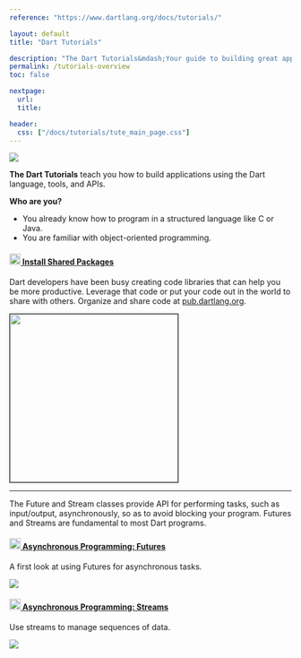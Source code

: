 ```yaml
---
reference: "https://www.dartlang.org/docs/tutorials/"

layout: default
title: "Dart Tutorials"

description: "The Dart Tutorials&mdash;Your guide to building great apps."
permalink: /tutorials-overview
toc: false

nextpage:
  url:
  title:

header:
  css: ["/docs/tutorials/tute_main_page.css"]
---
```



<img class="scale-img-max" src="images/banner.png">

**The Dart Tutorials** teach you how to build applications
using the Dart language, tools, and APIs.

<strong>Who are you?</strong>
<ul>
<li> You already know how to program in a structured language like C or Java.</li>
<li> You are familiar with object-oriented programming.</li>
</ul>


<h4 class="no-permalink"><a href="shared-pkgs"><img src="images/target.png" height="20" width="20">&nbsp;Install Shared Packages</a></h4>
<p>Dart developers have been busy creating code libraries that can help you
be more productive.
Leverage that code or put your code out in the world to share with others.
Organize and share code at
<a href="https://pub.dartlang.org/">pub.dartlang.org</a>.</p>
<img style="border:1px solid black"
     src="images/pub-dartlang-screenshot.png" width="300">

---

The Future and Stream classes provide API for performing tasks,
such as input/output, asynchronously, so as to avoid blocking your
program.
Futures and Streams are fundamental to most Dart programs.

<h4 class="no-permalink"><a href="futures"><img src="images/target.png" height="20" width="20">&nbsp;Asynchronous Programming: Futures</a></h4>
<p>A first look at using Futures for asynchronous tasks.</p>
<img src="images/futures-code.png">

<h4 class="no-permalink"><a href="streams"><img src="images/target.png" height="20" width="20">&nbsp;Asynchronous Programming: Streams</a></h4>
<p>Use streams to manage sequences of data.</p>
<img src="images/streams-code.png">
